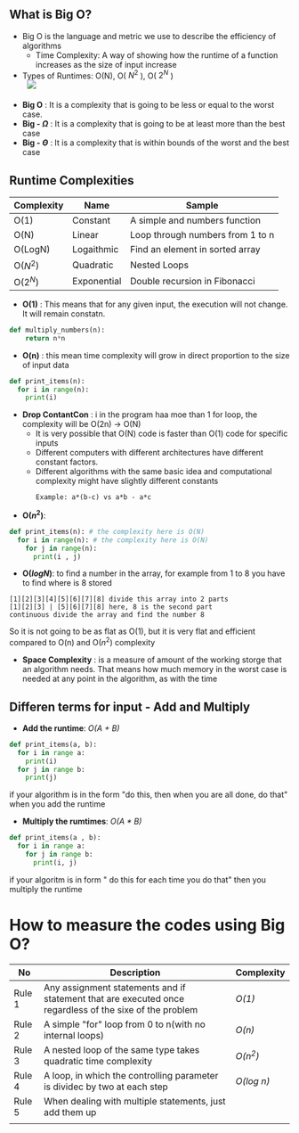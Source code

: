 ## What is Big O?
- Big O is the language and metric we use to describe the efficiency of algorithms
  -  Time Complexity: A way of showing how the runtime of a function increases as the size of input increase
- Types of Runtimes: O(N), O( $N^2$ ), O( $2^N$ )
\
&nbsp;
 ![](https://i0.wp.com/dotnetsimplified.com/wp-content/uploads/2021/10/image-6.png?w=1222&ssl=1)
\
&nbsp;
- **Big O** : It is a complexity that is going to be less or equal to the worst case.
- **Big - $\Omega$** : It is a complexity that is going to be at least more than the best case
- **Big - $\Theta$** : It is a complexity that is within bounds of the worst and the best case 
## Runtime Complexities
|Complexity|Name|Sample|
|----------|----|------|
|O(1)|Constant|A simple and numbers function|
|O(N)|Linear|Loop through numbers from 1 to n|
|O(LogN)|Logaithmic|Find an element in sorted array|
|O($N^2$)|Quadratic|Nested Loops|
|O($2^N$)|Exponential|Double recursion in Fibonacci|

- **O(1)** : This means that for any given input, the execution will not change. It will remain constatn.
``` python
def multiply_numbers(n):
    return n*n
```


- **O(n)** : this mean time complexity will grow in direct proportion to the size of input data
``` python
def print_items(n):
  for i in range(n):
    print(i)
```
- **Drop ContantCon** : i in the program haa moe than 1 for loop, the complexity will be O(2n) -> O(N)
  - It is very possible that O(N) code is faster than O(1) code for specific inputs 
  - Different computers with different architectures have different constant factors.
  - Different algorithms with the same basic idea and computational complexity might have slightly different constants
    ```
    Example: a*(b-c) vs a*b - a*c
    ```
- **O($n^2$)**:
```python
def print_items(n): # the complexity here is O(N)
  for i in range(n): # the complexity here is O(N)
    for j in range(n):
      print(i , j)
```    
- **O(_logN_)**: to find a number in the array, for example from 1 to 8 you have to find where is 8 stored
```
[1][2][3][4][5][6][7][8] divide this array into 2 parts
[1][2][3] | [5][6][7][8] here, 8 is the second part
continuous divide the array and find the number 8
```
So it is not going to be as flat as O(1), but it is very flat and efficient compared to O(n) and O($n^2$) complexity

- **Space Complexity** : is a measure of amount of the working storge that an algorithm needs. That means how much memory in the worst case is needed at any point in the algorithm, as with the time
## Differen terms for input - Add and Multiply
- **Add the runtime**: _O(A + B)_
```python
def print_items(a, b):
  for i in range a:
    print(i)
  for j in range b:
    print(j)
```
if your algorithm is in the form "do this, then when you are all done, do that" when you add the runtime   
- **Multiply the rumtimes**: _O(A * B)_
```python
def print_items(a , b):
  for i in range a:
    for j in range b:
      print(i, j)
```
if your algoritm is in form " do this for each time you do that" then you multiply the runtime
# How to measure the codes using Big O?
|**No**| **Description**|**Complexity**|
|----|--------|----------|
|Rule 1| Any assignment statements and if statement that are executed once regardless of the sixe of the problem|_O(1)_|
|Rule 2| A simple "for" loop from 0 to n(with no internal loops)| _O(n)_|
|Rule 3| A nested loop of the same type takes quadratic time complexity|_O($n^2$)_|
|Rule 4| A loop, in which the controlling parameter is dividec by two at each step| _O(log n)_|
|Rule 5| When dealing with multiple statements, just add them up | |
||||
